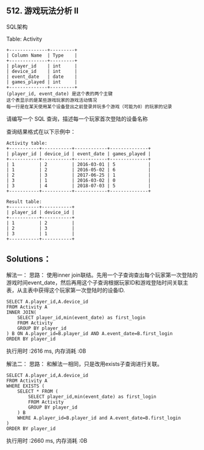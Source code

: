 ## 512. 游戏玩法分析 II
SQL架构

Table: Activity
```
+--------------+---------+
| Column Name  | Type    |
+--------------+---------+
| player_id    | int     |
| device_id    | int     |
| event_date   | date    |
| games_played | int     |
+--------------+---------+
(player_id, event_date) 是这个表的两个主键
这个表显示的是某些游戏玩家的游戏活动情况
每一行是在某天使用某个设备登出之前登录并玩多个游戏（可能为0）的玩家的记录
```
请编写一个 SQL 查询，描述每一个玩家首次登陆的设备名称

查询结果格式在以下示例中：
```
Activity table:
+-----------+-----------+------------+--------------+
| player_id | device_id | event_date | games_played |
+-----------+-----------+------------+--------------+
| 1         | 2         | 2016-03-01 | 5            |
| 1         | 2         | 2016-05-02 | 6            |
| 2         | 3         | 2017-06-25 | 1            |
| 3         | 1         | 2016-03-02 | 0            |
| 3         | 4         | 2018-07-03 | 5            |
+-----------+-----------+------------+--------------+

Result table:
+-----------+-----------+
| player_id | device_id |
+-----------+-----------+
| 1         | 2         |
| 2         | 3         |
| 3         | 1         |
+-----------+-----------+
```

## Solutions：
解法一：
思路：
使用inner join联结。先用一个子查询查出每个玩家第一次登陆的游戏时间event_date，然后再用这个子查询根据玩家ID和游戏登陆时间关联主表，从主表中获得这个玩家第一次登陆时的设备ID.
```
SELECT A.player_id,A.device_id 
FROM Activity A
INNER JOIN(
    SELECT player_id,min(event_date) as first_login
    FROM Activity
    GROUP BY player_id
) B ON A.player_id=B.player_id AND A.event_date=B.first_login
ORDER BY player_id
```
执行用时 :2616 ms, 内存消耗 :0B

解法二：
思路：
和解法一相同，只是改用exists子查询进行关联。
```
SELECT A.player_id,A.device_id 
FROM Activity A
WHERE EXISTS (
    SELECT * FROM (
        SELECT player_id,min(event_date) as first_login
        FROM Activity 
        GROUP BY player_id
    ) B
    WHERE A.player_id=B.player_id and A.event_date=B.first_login
) 
ORDER BY player_id
```
执行用时 :2660 ms, 内存消耗 :0B

